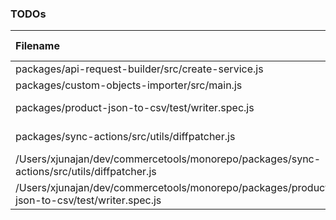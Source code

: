 ### TODOs
| Filename | line # | TODO
|:------|:------:|:------
| packages/api-request-builder/src/create-service.js | 129 | this can lead to invalid URIs as getIdOrKey can return
| packages/custom-objects-importer/src/main.js | 123 | remove `FlowFixMe` when [this](https://github.com/facebook/flow/issues/5294) issue is fixed
| packages/product-json-to-csv/test/writer.spec.js | 200 | the "unzip" package fires finish event before entry events
| packages/sync-actions/src/utils/diffpatcher.js | 3 | create an issue here https://github.com/benjamine/jsondiffpatch/issues/new
| /Users/xjunajan/dev/commercetools/monorepo/packages/sync-actions/src/utils/diffpatcher.js | 3 | create an issue here https://github.com/benjamine/jsondiffpatch/issues/new
| /Users/xjunajan/dev/commercetools/monorepo/packages/product-json-to-csv/test/writer.spec.js | 200 | the "unzip" package fires finish event before entry events
